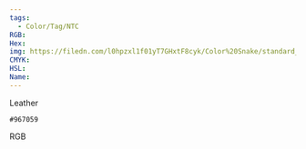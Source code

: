 ```yaml
---
tags:
  - Color/Tag/NTC
RGB:
Hex:
img: https://filedn.com/l0hpzxl1f01yT7GHxtF8cyk/Color%20Snake/standard_csv_to_svg/967059.svg
CMYK:
HSL:
Name:
---
```

Leather
```palette
#967059
```
RGB
